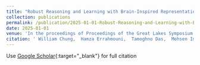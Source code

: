 ```yaml
---
title: "Robust Reasoning and Learning with Brain-Inspired Representations under Hardware-Induced Nonlinearities"
collection: publications
permalink: /publication/2025-01-01-Robust-Reasoning-and-Learning-with-Brain-Inspired-Representations-under-Hardware-Induced-Nonlinearities-chung2025robust
date: 2025-01-01
venue: 'In the proceedings of Proceedings of the Great Lakes Symposium on VLSI 2025'
citation: ' William Chung,  Hamza Errahmouni,  Tamoghno Das,  Mohsen Imani, &quot;Robust Reasoning and Learning with Brain-Inspired Representations under Hardware-Induced Nonlinearities.&quot; In the proceedings of Proceedings of the Great Lakes Symposium on VLSI 2025, 2025.'
---
```

Use [Google Scholar](https://scholar.google.com/scholar?q=Robust+Reasoning+and+Learning+with+Brain+Inspired+Representations+under+Hardware+Induced+Nonlinearities){:target="_blank"} for full citation